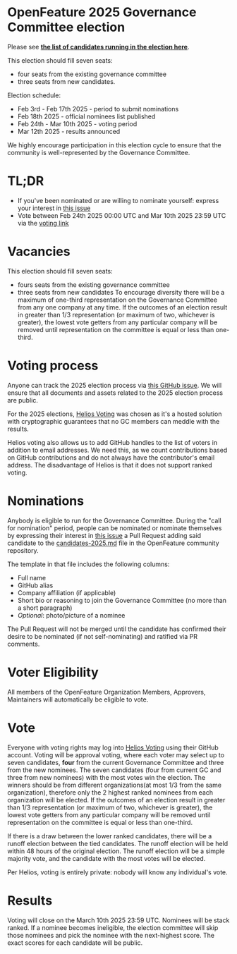 # OpenFeature 2025 Governance Committee election

Please see **[the list of candidates running in the election here](https://github.com/open-feature/community/blob/main/Elections/2025/Candidates.md)**.

This election should fill seven seats: 
- four seats from the existing governance committee
- three seats from new candidates.

Election schedule:

* Feb 3rd - Feb 17th 2025 - period to submit nominations
* Feb 18th 2025 - official nominees list published
* Feb 24th - Mar 10th 2025  - voting period
* Mar 12th 2025 - results announced

We highly encourage participation in this election cycle to ensure that the community is well-represented by the Governance Committee.

# TL;DR

* If you've been nominated or are willing to nominate yourself: express your interest in [this issue](https://github.com/open-feature/community/issues/417)
* Vote between Feb 24th 2025 00:00 UTC and Mar 10th 2025 23:59 UTC via the [voting link](https://vote.heliosvoting.org/helios/elections/0d3dca66-dd88-11ef-b00f-56fa8818c2bb/view)

# Vacancies
This election should fill seven seats:
- fours seats from the existing governance committee
- three seats from new candidates
To encourage diversity there will be a maximum of one-third representation on the Governance Committee from any one company at any time. 
If the outcomes of an election result in greater than 1/3 representation (or maximum of two, whichever is greater), the lowest vote getters from any particular company will be removed until representation on the committee is equal or less than one-third.


# Voting process

Anyone can track the 2025 election process via [this GitHub issue](https://github.com/open-feature/community/issues/417).
We will ensure that all documents and assets related to the 2025 election process are public.

For the 2025 elections, [Helios Voting](https://vote.heliosvoting.org/) was chosen as it's a hosted solution with cryptographic guarantees that no GC members can meddle with the results.

Helios voting also allows us to add GitHub handles to the list of voters in addition to email addresses.
We need this, as we count contributions based on GitHub contributions and do not always have the contributor's email address.
The disadvantage of Helios is that it does not support ranked voting.

# Nominations

Anybody is eligible to run for the Governance Committee. During the "call for nomination" period, people can be nominated or nominate themselves by expressing their interest in [this issue](https://github.com/open-feature/community/issues/417) a Pull Request adding said candidate to the [candidates-2025.md](https://github.com/open-feature/community/blob/main/Elections/2025/Candidates.md) file in the OpenFeature community repository.

The template in that file includes the following columns:

* Full name
* GitHub alias
* Company affiliation (if applicable)
* Short bio or reasoning to join the Governance Committee (no more than a short paragraph)
* _Optional_: photo/picture of a nominee

The Pull Request will not be merged until the candidate has confirmed their desire to be nominated (if not self-nominating) and ratified via PR comments.

# Voter Eligibility

All members of the OpenFeature Organization Members, Approvers, Maintainers will automatically be eligible to vote.

# Vote

Everyone with voting rights may log into [Helios Voting](https://vote.heliosvoting.org/helios/elections/0d3dca66-dd88-11ef-b00f-56fa8818c2bb/view) using their GitHub account.
Voting will be approval voting, where each voter may select up to seven candidates, **four** from the current Governance Committee and three from the new nominees.
The seven candidates (four from current GC and three from new nominees) with the most votes win the election.
The winners should be from different organizations(at most 1/3 from the same organization), therefore only the 2 highest ranked nominees from each organization will be elected. 
If the outcomes of an election result in greater than 1/3 representation (or maximum of two, whichever is greater), the lowest vote getters from any particular company will be removed until representation on the committee is equal or less than one-third.

If there is a draw between the lower ranked candidates, there will be a runoff election between the tied candidates.
The runoff election will be held within 48 hours of the original election.
The runoff election will be a simple majority vote, and the candidate with the most votes will be elected.

Per Helios, voting is entirely private: nobody will know any individual's vote.

# Results

Voting will close on the March 10th 2025 23:59 UTC. Nominees will be stack ranked.
If a nominee becomes ineligible, the election committee will skip those nominees and pick the nominee with the next-highest score.
The exact scores for each candidate will be public.
